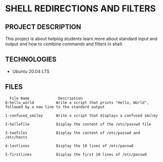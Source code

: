 # SHELL REDIRECTIONS AND FILTERS

## PROJECT DESCRIPTION
   
   This project is about helping students learn more about standard input and output
   and how to combine commands and filters in shell.

## TECHNOLOGIES 
 
   - Ubuntu 20.04 LTS
   

## FILES


      File Name             Description
    0-hello_world          Write a script that prints "Hello, World", followed by a new line to the standard output

    1-confused_smiley      Write a script that displays a confused smiley

    2-hellofile            Display the content of the /etc/passwd file

    3-twofiles             Display the content of /etc/passwd and /etc/hosts

    4-lastlines            Display the 10 lines of /etc/passwd

    5-firstlines           Display the first 10 lines of /etc/passwd

